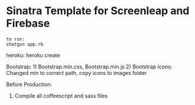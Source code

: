 # Sinatra Template for Screenleap and Firebase

```
to run:
shotgun app.rb
```

heroku:
heroku create <appName>

Bootstrap:
	1) Bootstrap.min.css, Bootstrap.min.js
	2) Bootstrap icons: Changed min to correct path, copy icons to images folder

Before Production:
  1) Compile all coffeescript and sass files
